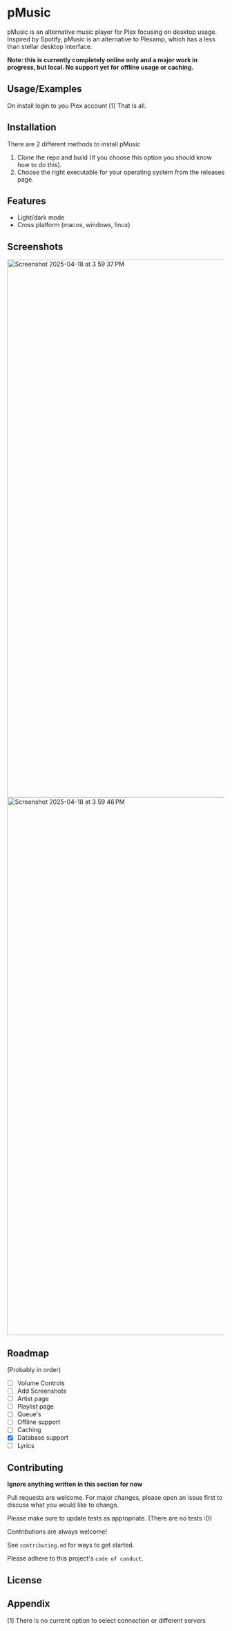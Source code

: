 # pMusic

pMusic is an alternative music player for Plex focusing on desktop usage. Inspired by Spotify, pMusic is an alternative to Plexamp, which has a less than stellar desktop interface. 

**Note: this is currently completely online only and a major work in progress, but local. No support yet for offline usage or caching.**
## Usage/Examples

On install login to you Plex account [1] That is all.


## Installation

There are 2 different methods to install pMusic
1. Clone the repo and build (If you choose this option you should know how to do this).
2. Choose the right executable for your operating system from the releases page.
## Features

- Light/dark mode
- Cross platform (macos, windows, linux)

## Screenshots
<img width="1246" alt="Screenshot 2025-04-18 at 3 59 37 PM" src="https://github.com/user-attachments/assets/3db5ccea-f0e3-404d-b228-54c5fa45a5c5" />

<img width="1246" alt="Screenshot 2025-04-18 at 3 59 46 PM" src="https://github.com/user-attachments/assets/4a299610-2c45-4551-b316-8adf1787016c" />

## Roadmap
(Probably in order)
- [ ]  Volume Controls
- [ ]  Add Screenshots
- [ ]  Artist page
- [ ]  Playlist page
- [ ]  Queue's
- [ ]  Offline support
- [ ]  Caching
- [x]  Database support
- [ ]  Lyrics
## Contributing
**Ignore anything written in this section for now**

Pull requests are welcome. For major changes, please open an issue first
to discuss what you would like to change.

Please make sure to update tests as appropriate. (There are no tests :D)

Contributions are always welcome!

See `contributing.md` for ways to get started.

Please adhere to this project's `code of conduct`.


## License

## Appendix

[1] There is no current option to select connection or different servers
